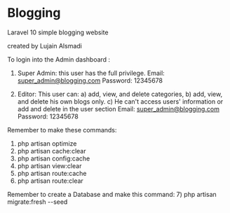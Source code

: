 # Blogging


Laravel 10
simple blogging website

created by Lujain Alsmadi

To login into the Admin dashboard :
1) Super Admin: this user has the full privilege.
Email: super_admin@blogging.com
Password: 12345678

2) Editor: This user can:
 a) add, view, and delete categories, b) add, view, and delete his own blogs only.
c) He can't access users' information or add and delete in the user section
Email: super_admin@blogging.com
Password: 12345678

Remember to make these commands:
1) php artisan optimize
2) php artisan cache:clear
3) php artisan config:cache
4) php artisan view:clear
5) php artisan route:cache
6) php artisan route:clear

Remember to create a Database and make this command:
7) php artisan migrate:fresh --seed


